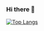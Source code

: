 ### Hi there 👋

<!--
**GinShio/GinShio** is a ✨ _special_ ✨ repository because its `README.md` (this file) appears on your GitHub profile.

Here are some ideas to get you started:

- 🔭 I’m currently working on ...
- 🌱 I’m currently learning ...
- 👯 I’m looking to collaborate on ...
- 🤔 I’m looking for help with ...
- 💬 Ask me about ...
- 📫 How to reach me: ...
- 😄 Pronouns: ...
- ⚡ Fun fact: ...
-->

<!--
![Github Stats](https://github-readme-stats.vercel.app/api?username=GinShio&show_icons=true&theme=synthwave&count_private=true)
-->

[![Top Langs](https://github-readme-stats.vercel.app/api/top-langs/?username=GinShio&hide=html,javascript,css)](https://github.com/anuraghazra/github-readme-stats)
